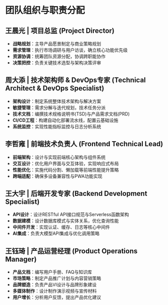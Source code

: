 # 团队组织与职责分配

## 王晨光 | 项目总监 (Project Director)

- **战略规划**：主导产品愿景制定与商业策略规划
- **需求管理**：执行市场调研与用户访谈，确立核心功能优先级
- **资源协调**：统筹团队资源分配，协调跨职能协作
- **决策把控**：负责关键技术选型与架构决策评审

## 周大添 | 技术架构师 & DevOps专家 (Technical Architect & DevOps Specialist)

- **架构设计**：制定系统整体技术架构与解决方案
- **敏捷管理**：需求分解与迭代规划，技术任务分派
- **技术文档**：编撰技术规格说明书(TSD)与产品需求文档(PRD)
- **CI/CD工程**：构建自动化部署流水线，配置云基础设施
- **系统监控**：实现性能指标监控与日志分析系统

## 李哲雍 | 前端技术负责人 (Frontend Technical Lead)

- **前端架构**：设计与实现前端核心架构与组件系统
- **交互设计**：优化用户界面与交互体验，实现响应式布局
- **性能优化**：实施代码分割、懒加载等前端性能提升策略
- **跨端适配**：确保多设备兼容性与PWA功能实现

## 王大宇 | 后端开发专家 (Backend Development Specialist)

- **API设计**：设计RESTful API接口规范与Serverless函数架构
- **数据建模**：设计数据库模式与实体关系，优化查询性能
- **中间件开发**：实现认证、缓存、日志等核心中间件
- **AI集成**：负责大模型API集成与优化调用策略

## 王钰琦 | 产品运营经理 (Product Operations Manager)

- **产品文档**：编写用户手册、FAQ与知识库
- **市场策略**：制定产品推广计划与内容营销策略
- **品牌塑造**：负责产品VI设计与品牌形象建设
- **多媒体制作**：设计制作演示视频与宣传材料
- **用户增长**：分析用户反馈，提出产品优化建议
